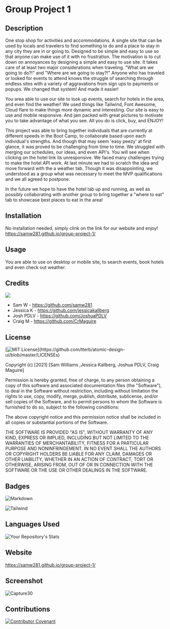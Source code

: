 # Group Project 1

## Description 

One stop shop for activities and accommodations. A single site that can be used by locals and travelers to find something to do and a place to stay in any city they are in or going to. Designed to be simple and easy to use so that anyone can make use of it with no frustration.
The motivation is to cut down on annoyances by designing a simple and easy to use site. It takes care of at least two major considerations when traveling. "What are we going to do?!" and "Where are we going to stay?!" Anyone who has traveled or looked for events to attend knows the struggle of searching through endless sites with a variety of aggravations from sign ups to payments or popups. We changed that system! And made it easier! 

You area able to use our site to look up events, search for hotels in the area, and even find the weather! We used things like Tailwind, Font Awesome, Cloud flare to make things more dynamic and interesting.  Our site is easy to use and mobile responsive.  And jam packed with great pictures to motivate you to take advantage of what you see.  All you do is click, buy, and ENJOY! 

This project was able to bring together individuals that are currently at different speeds in the Boot Camp, to collaborate based upon each individual's strengths.  And though that may seem 'easy peezy' at first glance, it was proved to be challenging from time to time.  We struggled with merging our schedules, our ideas, and even API's.  You will see when clicking on the hotel link its unresponsive.  We faced many challenges trying to make the hotel API work.  At last minute we had to scratch the idea and move forward with the a weather tab.  Though it was disappointing, we understood as a group what was necessary to meet the MVP qualifications and we all agreed to postpone.  

In the future we hope to have the hotel tab up and running, as well as possibly collaborating with another group to bring together a "where to eat" tab to showcase best places to eat in the area!  



## Installation

No installation needed, simply clink on the link for our website and enjoy!
https://samw281.github.io/group-project-1/


## Usage 

You are able to use on desktop or mobile site, to search events, book hotels and even check out weather.




## Credits

<a href="https://github.com/samw281/group-project-1/graphs/contributors">
<img src="https://contrib.rocks/image?repo=samw281/group-project-1" />
</a>

* Sam W - https://github.com/samw281
* Jessica K - https://github.com/jessicakallberg
* Josh PDLV - https://github.com/JoshuaPDLV
* Craig M - https://github.com/CrMaguire




## License

[![MIT License](https://img.shields.io/apm/l/atomic-design-ui.svg?)](https://github.com/tterb/atomic-design-ui/blob/master/LICENSEs)

Copyright (c) [2021] [Sam Williams ,Jessica Kallberg, Joshua PDLV, Craig Maguire]

Permission is hereby granted, free of charge, to any person obtaining a copy of this software and associated documentation files (the "Software"), to deal in the Software without restriction, including without limitation the rights to use, copy, modify, merge, publish, distribute, sublicense, and/or sell copies of the Software, and to permit persons to whom the Software is furnished to do so, subject to the following conditions:

The above copyright notice and this permission notice shall be included in all copies or substantial portions of the Software.

THE SOFTWARE IS PROVIDED "AS IS", WITHOUT WARRANTY OF ANY KIND, EXPRESS OR IMPLIED, INCLUDING BUT NOT LIMITED TO THE WARRANTIES OF MERCHANTABILITY, FITNESS FOR A PARTICULAR PURPOSE AND NONINFRINGEMENT. IN NO EVENT SHALL THE AUTHORS OR COPYRIGHT HOLDERS BE LIABLE FOR ANY CLAIM, DAMAGES OR OTHER LIABILITY, WHETHER IN AN ACTION OF CONTRACT, TORT OR OTHERWISE, ARISING FROM, OUT OF OR IN CONNECTION WITH THE SOFTWARE OR THE USE OR OTHER DEALINGS IN THE SOFTWARE.


## Badges


![Markdown](https://img.shields.io/badge/Markdown-000000?style=for-the-badge&logo=markdown&logoColor=blue)

![Tailwind](https://img.shields.io/badge/Tailwind_CSS-38B2AC?style=for-the-badge&logo=tailwind-css&logoColor=black)


## Languages Used

![Your Repository's Stats](https://github-readme-stats.vercel.app/api/top-langs/?username=samw281&theme=blue-green)


## Website

https://samw281.github.io/group-project-1/

## Screenshot
![Capture30](https://user-images.githubusercontent.com/97699826/158081481-f9eb17ca-f11f-401e-a2a0-799dd99e1bdf.PNG)

## Contributions
[![Contributor Covenant](https://img.shields.io/badge/Contributor%20Covenant-2.1-4baaaa.svg)](code_of_conduct.md)

